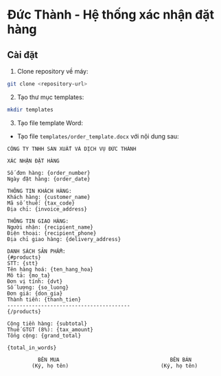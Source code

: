 # Đức Thành - Hệ thống xác nhận đặt hàng

## Cài đặt

1. Clone repository về máy:
```bash
git clone <repository-url>
```

2. Tạo thư mục templates:
```bash
mkdir templates
```

3. Tạo file template Word:
- Tạo file `templates/order_template.docx` với nội dung sau:
```
CÔNG TY TNHH SẢN XUẤT VÀ DỊCH VỤ ĐỨC THÀNH

XÁC NHẬN ĐẶT HÀNG

Số đơn hàng: {order_number}
Ngày đặt hàng: {order_date}

THÔNG TIN KHÁCH HÀNG:
Khách hàng: {customer_name}
Mã số thuế: {tax_code}
Địa chỉ: {invoice_address}

THÔNG TIN GIAO HÀNG:
Người nhận: {recipient_name}
Điện thoại: {recipient_phone}
Địa chỉ giao hàng: {delivery_address}

DANH SÁCH SẢN PHẨM:
{#products}
STT: {stt}
Tên hàng hoá: {ten_hang_hoa}
Mô tả: {mo_ta}
Đơn vị tính: {dvt}
Số lượng: {so_luong}
Đơn giá: {don_gia}
Thành tiền: {thanh_tien}
----------------------------------------
{/products}

Cộng tiền hàng: {subtotal}
Thuế GTGT (8%): {tax_amount}
Tổng cộng: {grand_total}

{total_in_words}

          BÊN MUA                                    BÊN BÁN
        (Ký, họ tên)                              (Ký, họ tên)
```